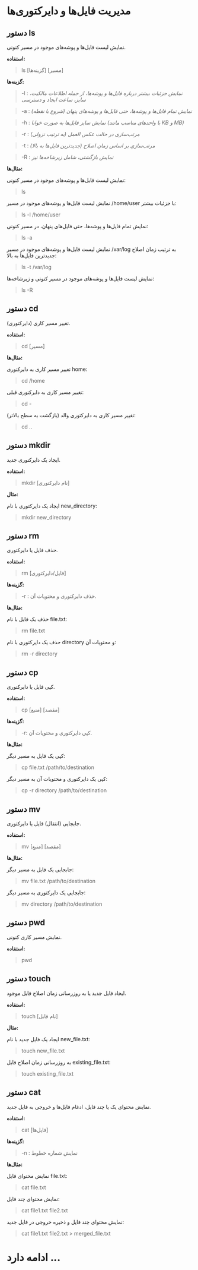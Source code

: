 
# مدیریت فایل‌ها و دایرکتوری‌ها

## دستور ls

نمایش لیست فایل‌ها و پوشه‌های موجود در مسیر کنونی.

**استفاده:**

> ls [گزینه‌ها] [مسیر]


**گزینه‌ها:**


> -l : *نمایش جزئیات بیشتر درباره فایل‌ها و پوشه‌ها، از جمله اطلاعات مالکیت، سایز، ساعت ایجاد و دسترسی*

> -a : *نمایش تمام فایل‌ها و پوشه‌ها، حتی فایل‌ها و پوشه‌های پنهان (شروع با نقطه)*

> -h : *نمایش سایز فایل‌ها به صورت خوانا (با واحدهای مناسب مانند KB و MB)*

> -r : *مرتب‌سازی در حالت عکس العمل (به ترتیب نزولی)*

> -t : *مرتب‌سازی بر اساس زمان اصلاح (جدیدترین فایل‌ها به بالا)*

> -R : *نمایش بازگشتی، شامل زیرشاخه‌ها نیز*


**مثال‌ها:**

نمایش لیست فایل‌ها و پوشه‌های موجود در مسیر کنونی:

> ls

نمایش لیست فایل‌ها و پوشه‌های موجود در مسیر /home/user با جزئیات بیشتر:

> ls -l /home/user

نمایش تمام فایل‌ها و پوشه‌ها، حتی فایل‌های پنهان، در مسیر کنونی:

> ls -a

نمایش لیست فایل‌ها و پوشه‌های موجود در مسیر /var/log به ترتیب زمان اصلاح جدیدترین فایل‌ها به بالا:

> ls -t /var/log

نمایش لیست فایل‌ها و پوشه‌های موجود در مسیر کنونی و زیرشاخه‌ها:

> ls -R

## دستور cd

تغییر مسیر کاری (دایرکتوری).

**استفاده:**

> cd [مسیر]

**مثال‌ها:**

تغییر مسیر کاری به دایرکتوری home:

> cd /home

تغییر مسیر کاری به دایرکتوری قبلی:

> cd -

تغییر مسیر کاری به دایرکتوری والد (بازگشت به سطح بالاتر):

> cd ..

## دستور mkdir

ایجاد یک دایرکتوری جدید.

**استفاده:**

> mkdir [نام دایرکتوری]

**مثال:**

ایجاد یک دایرکتوری با نام new_directory:

> mkdir new_directory

## دستور rm

حذف فایل یا دایرکتوری.

**استفاده:**

> rm [فایل/دایرکتوری]

**گزینه‌ها:**

> -r : حذف دایرکتوری و محتویات آن.

**مثال‌ها:**

حذف یک فایل با نام file.txt:

> rm file.txt

حذف یک دایرکتوری با نام directory و محتویات آن:

> rm -r directory

## دستور cp

کپی فایل یا دایرکتوری.

**استفاده:**

> cp [منبع] [مقصد]


**گزینه‌ها:**

> -r: کپی دایرکتوری و محتویات آن.

**مثال‌ها:**

کپی یک فایل به مسیر دیگر:

> cp file.txt /path/to/destination

کپی یک دایرکتوری و محتویات آن به مسیر دیگر:

> cp -r directory /path/to/destination

## دستور mv

جابجایی (انتقال) فایل یا دایرکتوری.

**استفاده:**

> mv [منبع] [مقصد]

**مثال‌ها:**

جابجایی یک فایل به مسیر دیگر:

> mv file.txt /path/to/destination

جابجایی یک دایرکتوری به مسیر دیگر:

> mv directory /path/to/destination

## دستور pwd

نمایش مسیر کاری کنونی.

**استفاده:**

> pwd

## دستور touch

ایجاد فایل جدید یا به روزرسانی زمان اصلاح فایل موجود.

**استفاده:**

> touch [نام فایل]

**مثال:**

ایجاد یک فایل جدید با نام new_file.txt:

> touch new_file.txt

به روزرسانی زمان اصلاح فایل existing_file.txt:

> touch existing_file.txt

## دستور cat

نمایش محتوای یک یا چند فایل، ادغام فایل‌ها و خروجی به فایل جدید.

**استفاده:**

> cat [فایل‌ها]

**گزینه‌ها:**

> -n : نمایش شماره خطوط

**مثال‌ها:**

نمایش محتوای فایل file.txt:

> cat file.txt

نمایش محتوای چند فایل:

> cat file1.txt file2.txt

نمایش محتوای چند فایل و ذخیره خروجی در فایل جدید:

> cat file1.txt file2.txt > merged_file.txt

# ادامه دارد ...

